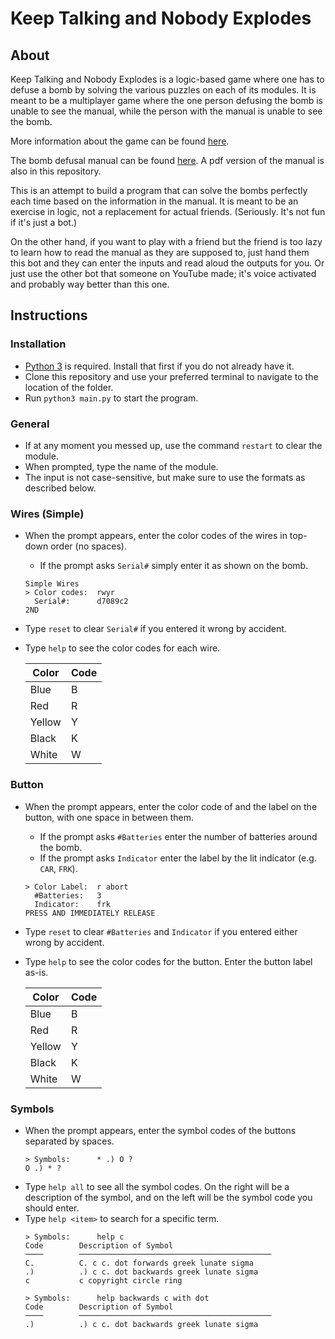 Keep Talking and Nobody Explodes
=================================

## About

Keep Talking and Nobody Explodes is a logic-based game where one has to defuse a bomb by solving
the various puzzles on each of its modules. It is meant to be a multiplayer game where the one
person defusing the bomb is unable to see the manual, while the person with the manual is unable
to see the bomb.

More information about the game can be found [here](http://www.keeptalkinggame.com/).

The bomb defusal manual can be found [here](http://www.bombmanual.com/manual/1/html/index.html).
A pdf version of the manual is also in this repository.

This is an attempt to build a program that can solve the bombs perfectly each time based on the
information in the manual. It is meant to be an exercise in logic, not a replacement for actual
friends. (Seriously. It's not fun if it's just a bot.)

On the other hand, if you want to play with a friend but the friend is too lazy to learn how to
read the manual as they are supposed to, just hand them this bot and they can enter the inputs and
read aloud the outputs for you. Or just use the other bot that someone on YouTube made; it's voice
activated and probably way better than this one.


## Instructions

### Installation
- [Python 3](https://www.python.org/downloads/) is required. Install that first if you do not
  already have it.
- Clone this repository and use your preferred terminal to navigate to the location of the folder.
- Run `python3 main.py` to start the program.

### General
- If at any moment you messed up, use the command `restart` to clear the module.
- When prompted, type the name of the module.
- The input is not case-sensitive, but make sure to use the formats as described below.

### Wires (Simple)
- When the prompt appears, enter the color codes of the wires in top-down order (no spaces).
    - If the prompt asks `Serial#` simply enter it as shown on the bomb.
    ```
    Simple Wires
    > Color codes:  rwyr
      Serial#:      d7089c2
    2ND    
    ```
- Type `reset` to clear `Serial#` if you entered it wrong by accident.
- Type `help` to see the color codes for each wire.

	| Color  | Code |
	|--------|------|
	| Blue   | B    |
	| Red    | R    |
	| Yellow | Y    |
	| Black  | K    |
	| White  | W    |


### Button
- When the prompt appears, enter the color code of and the label on the button, with one space in
  between them.
    - If the prompt asks `#Batteries` enter the number of batteries around the bomb. 
    - If the prompt asks `Indicator` enter the label by the lit indicator (e.g. `CAR`, `FRK`).
    ```
    > Color Label:  r abort
      #Batteries:   3
      Indicator:    frk
    PRESS AND IMMEDIATELY RELEASE
    ```
- Type `reset` to clear `#Batteries` and `Indicator` if you entered either wrong by accident.
- Type `help` to see the color codes for the button. Enter the button label as-is.

    | Color  | Code |
    |--------|------|
    | Blue   | B    |
    | Red    | R    |
    | Yellow | Y    |
    | Black  | K    |
    | White  | W    |


### Symbols
- When the prompt appears, enter the symbol codes of the buttons separated by spaces.
    ```
    > Symbols:      * .) O ?
    O .) * ?
    ```
- Type `help all` to see all the symbol codes. On the right will be a description of the symbol,
  and on the left will be the symbol code you should enter.
- Type `help <item>` to search  for a specific term.
    ```
    > Symbols:      help c
    Code        Description of Symbol
    ────        ───────────────────────────────────────────
    C.          C. c c. dot forwards greek lunate sigma
    .)          .) c c. dot backwards greek lunate sigma
    c           c copyright circle ring

    > Symbols:      help backwards c with dot
    Code        Description of Symbol
    ────        ───────────────────────────────────────────
    .)          .) c c. dot backwards greek lunate sigma
    ```



